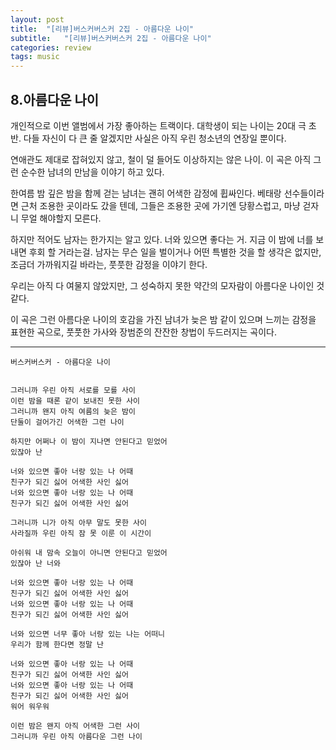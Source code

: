 ```yaml
---
layout: post
title:  "[리뷰]버스커버스커 2집 - 아름다운 나이"
subtitle:   "[리뷰]버스커버스커 2집 - 아름다운 나이"
categories: review
tags: music
---
```


## 8.아름다운 나이

 개인적으로 이번 앨범에서 가장 좋아하는 트랙이다. 대학생이 되는 나이는 20대 극 초반. 다들 자신이 다 큰 줄 알겠지만 사실은 아직 우린 청소년의 연장일 뿐이다.

 연애관도 제대로 잡혀있지 않고, 철이 덜 들어도 이상하지는 않은 나이. 이 곡은 아직 그런 순수한 남녀의 만남을 이야기 하고 있다.

 한여름 밤 깊은 밤을 함께 걷는 남녀는 괜히 어색한 감정에 휩싸인다. 베태랑 선수들이라면 근처 조용한 곳이라도 갔을 텐데, 그들은 조용한 곳에 가기엔 당황스럽고, 마냥 걷자니 무얼 해야할지 모른다.

 하지만 적어도 남자는 한가지는 알고 있다. 너와 있으면 좋다는 거. 지금 이 밤에 너를 보내면 후회 할 거라는걸. 남자는 무슨 일을 벌이거나 어떤 특별한 것을 할 생각은 없지만, 조금더 가까워지길 바라는, 풋풋한 감정을 이야기 한다.

 우리는 아직 다 여물지 않았지만,
그 성숙하지 못한 약간의 모자람이 아름다운 나이인 것 같다.

 이 곡은 그런 아름다운 나이의 호감을 가진 남녀가 늦은 밤 같이 있으며 느끼는 감정을 표현한 곡으로, 풋풋한 가사와 장범준의 잔잔한 창법이 두드러지는 곡이다.


 ---
 ```
버스커버스커 - 아름다운 나이


그러니까 우린 아직 서로를 모를 사이
이런 밤을 때론 같이 보내진 못한 사이
그러니까 왠지 아직 여름의 늦은 밤이
단둘이 걸어가긴 어색한 그런 나이

하지만 어쩌나 이 밤이 지나면 안된다고 믿었어
있잖아 난

너와 있으면 좋아 너랑 있는 나 어때
친구가 되긴 싫어 어색한 사인 싫어
너와 있으면 좋아 너랑 있는 나 어때
친구가 되긴 싫어 어색한 사인 싫어

그러니까 니가 아직 아무 말도 못한 사이
사라질까 우린 아직 잠 못 이룬 이 시간이

아쉬워 내 맘속 오늘이 아니면 안된다고 믿었어
있잖아 난 너와

너와 있으면 좋아 너랑 있는 나 어때
친구가 되긴 싫어 어색한 사인 싫어
너와 있으면 좋아 너랑 있는 나 어때
친구가 되긴 싫어 어색한 사인 싫어

너와 있으면 너무 좋아 너랑 있는 나는 어떠니
우리가 함께 한다면 정말 난

너와 있으면 좋아 너랑 있는 나 어때
친구가 되긴 싫어 어색한 사인 싫어
너와 있으면 좋아 너랑 있는 나 어때
친구가 되긴 싫어 어색한 사인 싫어
워어 워우워

이런 밤은 왠지 아직 어색한 그런 사이
그러니까 우린 아직 아름다운 그런 나이

```
